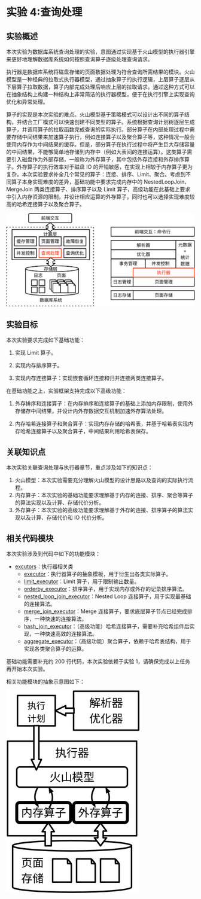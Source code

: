 # 实验 4:查询处理

## 实验概述

本次实验为数据库系统查询处理的实验，意图通过实现基于火山模型的执行器引擎来更好地理解数据库系统如何按照查询算子逐级处理查询请求。

执行器是数据库系统将磁盘存储的页面数据处理为符合查询所需结果的模块。火山模型是一种经典的拉取式执行器模型，通过抽象算子的执行逻辑，上层算子逐层从下层算子拉取数据，算子内部完成处理后响应上层的拉取请求。通过这种方式可以在抽象结构上构建一种结构上非常简洁的执行器模型，便于在执行引擎上实现查询优化和异常处理。

<!--TODO:火山模型结构图-->

算子的实现是本次实验的难点。火山模型基于策略模式可以设计出不同的算子结构，并结合工厂模式可以快速创建不同类型的算子。系统根据查询计划树逐层生成算子，并调用算子的拉取函数完成查询的实际执行。部分算子在内部处理过程中需要存储中间结果来加速算子执行，例如连接算子以及聚合算子等，这种情况一般会使用内存作为中间结果的缓存。但是，部分算子在执行过程中将产生巨大存储容量的中间结果，不能够简单地存储到内存中（例如大表间的连接运算）。这类算子需要引入磁盘作为外部存储，一般称为外存算子，其中包括外存连接和外存排序算子。外存算子的执行效率对于磁盘 IO 的开销敏感，在实现上相较于内存算子更为复杂。本次实验要求补全几个常见的算子：连接、排序、Limit、聚合。考虑到不同算子本身实现难度的差异，基础功能中要求完成内存中的 NestedLoopJoin、MergeJoin 两类连接算子、排序算子以及 Limit 算子，高级功能在此基础上要求中引入内存资源的限制，并设计相应运算的外存算子，同时也可以选择实现难度较高的哈希连接算子以及聚合算子。

![](../pics/lab4-overview.svg)

## 实验目标

本次实验要求完成如下基础功能：

1. 实现 Limit 算子。

2. 实现内存排序算子。

3. 实现内存连接算子：实现嵌套循环连接和归并连接两类连接算子。

在基础功能之上，实验框架支持完成以下高级功能：

1. 外存排序和连接算子：在内存排序和连接算子的基础上添加内存限制，使用外存储存中间结果，并设计内外存数据交互机制加速外存算法处理。

2. 内存哈希连接算子和聚合算子：实现内存存储的哈希表，并基于哈希表实现内存哈希连接算子以及聚合算子，中间结果利用哈希表保存。

## 关联知识点

本次实验关联查询处理与执行器章节，重点涉及如下的知识点：

1. 火山模型：本次实验需要充分理解火山模型的设计思路以及查询的实际执行流程。
2. 内存算子：本次实验的基础功能要求理解基于内存的连接、排序、聚合等算子的算法实现以及计算、存储代价分析。
3. 外存算子：本次实验的高级功能要求理解基于外存的连接、排序算子的算法实现以及计算、存储代价和 IO 代价分析。

## 相关代码模块

本次实验涉及到代码中如下的功能模块：

-   [excutors](https://github.com/thu-db/huadb/blob/main/src/executors)：执行器相关类
    -   [executor](https://github.com/thu-db/huadb/blob/main/src/executors/executor.h)：执行器算子的抽象模板，用于衍生出各类实际算子。
    -   [limit_executor](https://github.com/thu-db/huadb/blob/main/src/executors/limit_executor.h)：Limit 算子，用于限制输出数量。
    -   [orderby_executor](https://github.com/thu-db/huadb/blob/main/src/executors/orderby_executor)：排序算子，用于实现内存或外存的记录排序算法。
    -   [nested_loop_join_executor](https://github.com/thu-db/huadb/blob/main/src/executors/nested_loop_join_executor.h)：Nested Loop 连接算子，用于实现最基础的连接算法。
    -   [merge_join_executor](https://github.com/thu-db/huadb/blob/main/src/executors/merge_join_executor.h)：Merge 连接算子，要求底层算子节点已经完成排序，一种快速的连接算法。
    -   [hash_join_executor](https://github.com/thu-db/huadb/blob/main/src/executors/hash_join_executor.h)：（高级功能）哈希连接算子，需要补充哈希组件后实现，一种快速高效的连接算法。
    -   [aggregate_executor](https://github.com/thu-db/huadb/blob/main/src/executors/aggregate_executor.h)：（高级功能）聚合算子，依赖于哈希表结构，用于实现各类聚合算子的运算。

基础功能需要补充约 200 行代码，本次实验依赖于实验 1，请确保完成以上任务再开始本次实验。

相关功能模块的抽象示意图如下：

![](../pics/lab4-details.svg)
